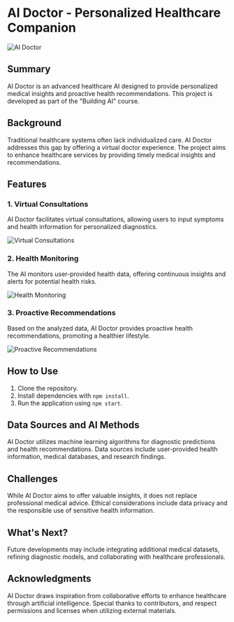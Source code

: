 # AI Doctor - Personalized Healthcare Companion

![AI Doctor](images/ai_doctor_banner.png)

## Summary

AI Doctor is an advanced healthcare AI designed to provide personalized medical insights and proactive health recommendations. This project is developed as part of the "Building AI" course.

## Background

Traditional healthcare systems often lack individualized care. AI Doctor addresses this gap by offering a virtual doctor experience. The project aims to enhance healthcare services by providing timely medical insights and recommendations.

## Features

### 1. Virtual Consultations

AI Doctor facilitates virtual consultations, allowing users to input symptoms and health information for personalized diagnostics.

![Virtual Consultations](images/virtual_consultation.png)

### 2. Health Monitoring

The AI monitors user-provided health data, offering continuous insights and alerts for potential health risks.

![Health Monitoring](images/health_monitoring.png)

### 3. Proactive Recommendations

Based on the analyzed data, AI Doctor provides proactive health recommendations, promoting a healthier lifestyle.

![Proactive Recommendations](images/proactive_recommendations.png)

## How to Use

1. Clone the repository.
2. Install dependencies with `npm install`.
3. Run the application using `npm start`.

## Data Sources and AI Methods

AI Doctor utilizes machine learning algorithms for diagnostic predictions and health recommendations. Data sources include user-provided health information, medical databases, and research findings.

## Challenges

While AI Doctor aims to offer valuable insights, it does not replace professional medical advice. Ethical considerations include data privacy and the responsible use of sensitive health information.

## What's Next?

Future developments may include integrating additional medical datasets, refining diagnostic models, and collaborating with healthcare professionals.

## Acknowledgments

AI Doctor draws inspiration from collaborative efforts to enhance healthcare through artificial intelligence. Special thanks to contributors, and respect permissions and licenses when utilizing external materials.
